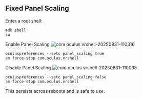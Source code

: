 ## Fixed Panel Scaling

Enter a root shell:

```
adb shell
su
```

Enable Panel Scaling
![com oculus vrshell-20250831-110316](https://github.com/user-attachments/assets/24ea4683-dd91-4322-a826-915068ae2557)

```
oculuspreferences --setc panel_scaling true
am force-stop com.oculus.vrshell
```

Disable Panel Scaling
![com oculus vrshell-20250831-110035](https://github.com/user-attachments/assets/aee629e5-62ca-46b9-89ed-35816d572c2a)

```
oculuspreferences --setc panel_scaling false
am force-stop com.oculus.vrshell
```
This persists across reboots and is safe to use.
